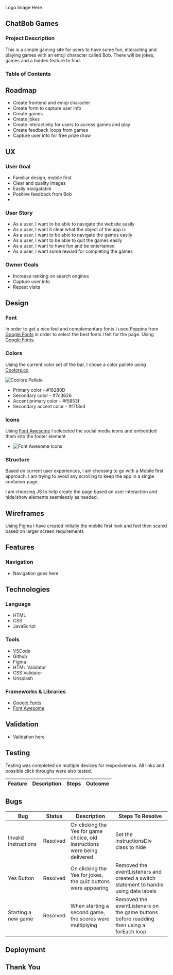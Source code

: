 Logo Image Here

## ChatBob Games

### Project Description

This is a simple gaming site for users to have some fun, interacting and playing games with an emoji character called Bob. There will be jokes, games and a hidden feature to find.

### Table of Contents

## Roadmap

- Create frontend and emoji character
- Create form to capture user info
- Create games
- Create jokes
- Create interactivity for users to access games and play
- Create feedback loops from games
- Capture user info for free prize draw

## UX

### User Goal

- Familiar design, mobile first
- Clear and quality images
- Easily navigatable
- Positive feedback from Bob
-

### User Story

- As a user, I want to be able to navigate the website easily
- As a user, I want it clear what the object of the app is
- As a user, I want to be able to navigate the games easily
- As a user, I want to be able to quit the games easily
- As a user, I want to have fun and be entertained
- As a user, I want some reward for completing the games

### Owner Goals

- Increase ranking on search engines
- Capture user info
- Repeat visits

## Design

### Font

In order to get a nice feel and complementary fonts I used Poppins from [Google Fonts](https://fonts.google.com/) in order to select the best fonts I felt for the page. Using [Google Fonts](https://fonts.google.com/).

### Colors

Using the current color set of the bar, I chose a color pallete using [Coolors.co](https://coolors.co/)

![Coolors Pallete](docs/colour-pallete.webp)

- Primary color - #18280D
- Secondary color - #7c3626
- Accent primary color - #f5853f
- Secondary accent color - #f7f3e3

### Icons

Using [Font Awesome](https://fontawesome.com) I seleceted the social media icons and embedded them into the footer element

- ![Font Awesome Icons](docs/social-icons.webp)

### Structure

Based on current user experiences, I am choosing to go with a Mobile first approach. I am trying to avoid any scrolling to keep the app in a single container page.

I am choosing JS to help create the page based on user interaction and hide/show elements seemlessly as needed.

## Wireframes

Using Figma I have created initially the mobile first look and feel then scaled based on larger screen requirements

## Features

### Navigation

- Navigation goes here

## Technologies

### Language

- HTML
- CSS
- JavaScript

### Tools

- VSCode
- Github
- Figma
- HTML Validator
- CSS Validator
- Unsplash

### Frameworks & Libraries

- [Google Fonts](https://fonts.google.com/)
- [Font Awesome](https://fontawesome.com)

## Validation

- Validation here

## Testing

Testing was completed on multiple devices for resposiveness. All links and possible click throughs were also tested.

| Feature | Description | Steps | Outcome |
| ------- | ----------- | ----- | ------- |

## Bugs

| Bug | Status | Description | Steps To Resolve |
| --- | --- | --- | --- |
| Invalid Instructions | Resolved | On clicking the Yes for game choice, old instructions were being delivered | Set the instructionsDiv class to hide |
| Yes Button | Resolved | On clicking the Yes for jokes, the quiz buttons were appearing | Removed the eventListeners and created a switch statement to handle using data labels |
| Starting a new game | Resolved | When starting a second game, the scores were multiplying | Removed the eventListeners on the game buttons before readding then using a forEach loop |

## Deployment

## Thank You
